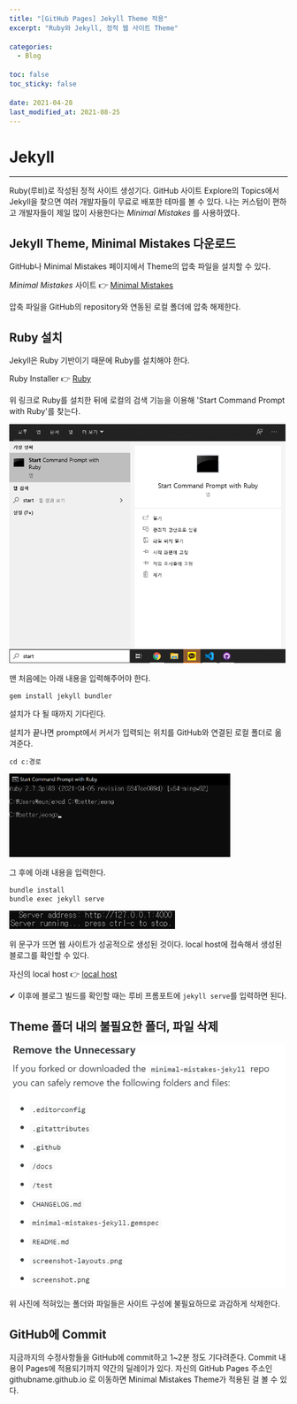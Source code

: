 ```yaml
---
title: "[GitHub Pages] Jekyll Theme 적용"
excerpt: "Ruby와 Jekyll, 정적 웹 사이트 Theme"

categories:
  - Blog

toc: false
toc_sticky: false

date: 2021-04-28
last_modified_at: 2021-08-25
---
```


# Jekyll  
-------  
Ruby(루비)로 작성된 정적 사이트 생성기다. GitHub 사이트 Explore의 Topics에서 Jekyll을 찾으면 여러 개발자들이 무료로 배포한 테마를 볼 수 있다. 나는 커스텀이 편하고 개발자들이 제일 많이 사용한다는 *Minimal Mistakes* 를 사용하였다.    

## Jekyll Theme, Minimal Mistakes 다운로드  
GitHub나 Minimal Mistakes 페이지에서 Theme의 압축 파일을 설치할 수 있다.  

*Minimal Mistakes* 사이트 👉 [Minimal Mistakes](https://mmistakes.github.io/minimal-mistakes/)  

압축 파일을 GitHub의 repository와 연동된 로컬 폴더에 압축 해제한다.

## Ruby 설치  
Jekyll은 Ruby 기반이기 때문에 Ruby를 설치해야 한다.  

Ruby Installer 👉 [Ruby](https://rubyinstaller.org/)  

위 링크로 Ruby를 설치한 뒤에 로컬의 검색 기능을 이용해 'Start Command Prompt with Ruby'를 찾는다.  

<img src="/assets/images/21042801/rubyprompt.png" width="500">  

맨 처음에는 아래 내용을 입력해주어야 한다.  

    gem install jekyll bundler
    
설치가 다 될 때까지 기다린다.  

설치가 끝나면 prompt에서 커서가 입력되는 위치를 GitHub와 연결된 로컬 폴더로 옮겨준다.  

    cd c:경로

<img src="/assets/images/21042801/rubyprompt2.png" width="400">  

그 후에 아래 내용을 입력한다.

    bundle install
    bundle exec jekyll serve

<img src="/assets/images/21042801/server_running.png" width="300">  

위 문구가 뜨면 웹 사이트가 성공적으로 생성된 것이다. local host에 접속해서 생성된 블로그를 확인할 수 있다.  

자신의 local host 👉 [local host](http://127.0.0.1:4000)  

✔ 이후에 블로그 빌드를 확인할 때는 루비 프롬포트에 `jekyll serve`를 입력하면 된다.  

## Theme 폴더 내의 불필요한 폴더, 파일 삭제  

<img src="/assets/images/21042801/unnecessary.png" width="500">  

위 사진에 적혀있는 폴더와 파일들은 사이트 구성에 불필요하므로 과감하게 삭제한다.  

## GitHub에 Commit  
지금까지의 수정사항들을 GitHub에 commit하고 1~2분 정도 기다려준다. Commit 내용이 Pages에 적용되기까지 약간의 딜레이가 있다. 자신의 GitHub Pages 주소인 githubname.github.io 로 이동하면 Minimal Mistakes Theme가 적용된 걸 볼 수 있다.  